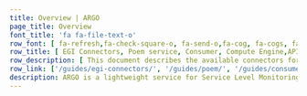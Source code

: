 ```yaml
---
title: Overview | ARGO
page_title: Overview
font_title: 'fa fa-file-text-o'
row_font: [ fa-refresh,fa-check-square-o, fa-send-o,fa-cog, fa-cogs, fa-connectdevelop]
row_title: [ EGI Connectors, Poem service, Consumer, Compute Engine,API,Web UI]
row_description: [ This document describes the available connectors for data in EGI infrastructure.,  This document describes the POEM service for ARGO framework.,Data is collected using an ActiveMQ message broker network. ,This document describes the Compute service,This document describes the API service, using the HTTP application protocol., This document describes the Web UI installation and configuration process.]
row_link: ['/guides/egi-connectors/', '/guides/poem/', '/guides/consumer/', '/guides/compute/', '/guides/api/','/guides/webui/']
description: ARGO is a lightweight service for Service Level Monitoring designed for medium and large sized Research Infrastructures. The ARGO software stack is comprised of the following components (products)
---
```

